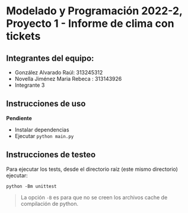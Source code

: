 # Modelado y Programación 2022-2, Proyecto 1 - Informe de clima con tickets

## Integrantes del equipo:
- González Alvarado Raúl: 313245312
- Novella Jiménez Maria Rebeca : 313143926
- Integrante 3

## Instrucciones de uso
**Pendiente**
- Instalar dependencias
- Ejecutar `python main.py`

## Instrucciones de testeo
Para ejecutar los tests, desde el directorio raíz (este
mismo directorio) ejecutar:
```
python -Bm unittest
```
> La opción `-B` es para que no se creen los archivos
cache de compilación de python.
